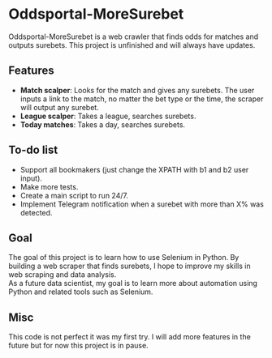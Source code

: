 # Oddsportal-MoreSurebet

Oddsportal-MoreSurebet is a web crawler that finds odds for matches and outputs surebets. This project is unfinished and will always have updates.

## Features

- **Match scalper**: Looks for the match and gives any surebets. The user inputs a link to the match, no matter the bet type or the time, the scraper will output any surebet.
- **League scalper**: Takes a league, searches surebets.
- **Today matches**: Takes a day, searches surebets.

## To-do list

- Support all bookmakers (just change the XPATH with b1 and b2 user input).
- Make more tests.
- Create a main script to run 24/7.
- Implement Telegram notification when a surebet with more than X% was detected.

## Goal

The goal of this project is to learn how to use Selenium in Python. By building a web scraper that finds surebets, I hope to improve my skills in web scraping and data analysis. <br>
As a future data scientist, my goal is to learn more about automation using Python and related tools such as Selenium.

## Misc

This code is not perfect it was my first try. I will add more features in the future but for now this project is in pause.
